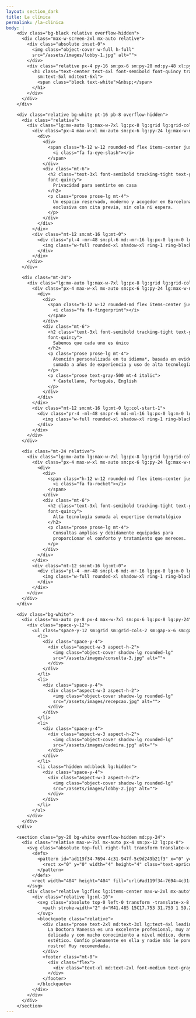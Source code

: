 ```yaml
---
layout: section_dark
title: La clínica
permalink: /la-clinica
body: |
    <div class="bg-black relative overflow-hidden">
      <div class="max-w-screen-2xl mx-auto relative">
        <div class="absolute inset-0">
          <img class="object-cover w-full h-full" 
          src="/assets/images/lobby-1.jpg" alt="">
        </div>
        <div class="relative px-4 py-16 sm:px-6 sm:py-28 md:py-48 xl:py-64 lg:px-8">
          <h1 class="text-center text-4xl font-semibold font-quincy tracking-wide
            sm:text-5xl md:text-6xl">
            <span class="block text-white">&nbsp;</span>
          </h1>
        </div>
      </div>
    </div>

    <div class="relative bg-white pt-16 pb-8 overflow-hidden">
      <div class="relative">
        <div class="lg:mx-auto lg:max-w-7xl lg:px-8 lg:grid lg:grid-cols-2 lg:grid-flow-col-dense lg:gap-24">
          <div class="px-4 max-w-xl mx-auto sm:px-6 lg:py-24 lg:max-w-none lg:mx-0 lg:px-0">
            <div>
              <div>
                <span class="h-12 w-12 rounded-md flex items-center justify-center bg-rose text-white">
                  <i class="fa fa-eye-slash"></i>
                </span>
              </div>
              <div class="mt-6">
                <h2 class="text-3xl font-semibold tracking-tight text-gray-900
                font-quincy">
                  Privacidad para sentirte en casa
                </h2>
                <p class="prose prose-lg mt-4">
                  Un espacio reservado, moderno y acogedor en Barcelona. Atención
                  exclusiva con cita previa, sin cola ni espera.
                </p>
              </div>
            </div>
          </div>
          <div class="mt-12 sm:mt-16 lg:mt-0">
            <div class="pl-4 -mr-48 sm:pl-6 md:-mr-16 lg:px-0 lg:m-0 lg:relative lg:h-full">
              <img class="w-full rounded-xl shadow-xl ring-1 ring-black ring-opacity-5 lg:absolute lg:left-0 lg:h-full lg:w-auto lg:max-w-none" src="/assets/images/fachada.jpg" alt="Inbox user interface">
            </div>
          </div>
        </div>
      </div>

      <div class="mt-24">
        <div class="lg:mx-auto lg:max-w-7xl lg:px-8 lg:grid lg:grid-cols-2 lg:grid-flow-col-dense lg:gap-24">
          <div class="px-4 max-w-xl mx-auto sm:px-6 lg:py-24 lg:max-w-none lg:mx-0 lg:px-0 lg:col-start-2">
            <div>
              <div>
                <span class="h-12 w-12 rounded-md flex items-center justify-center bg-rose text-white">
                  <i class="fa fa-fingerprint"></i>
                </span>
              </div>
              <div class="mt-6">
                <h2 class="text-3xl font-semibold tracking-tight text-gray-900
                font-quincy">
                  Sabemos que cada uno es único
                </h2>
                <p class="prose prose-lg mt-4">
                  Atención personalizada en tu idioma*, basada en evidencia médica,
                  sumada a años de experiencia y uso de alta tecnología.
                </p>
                <p class="prose text-gray-500 mt-4 italic">
                  * Castellano, Português, English
                </p>
              </div>
            </div>
          </div>
          <div class="mt-12 sm:mt-16 lg:mt-0 lg:col-start-1">
            <div class="pr-4 -ml-48 sm:pr-6 md:-ml-16 lg:px-0 lg:m-0 lg:relative lg:h-full">
              <img class="w-full rounded-xl shadow-xl ring-1 ring-black ring-opacity-5 lg:absolute lg:right-0 lg:h-full lg:w-auto lg:max-w-none" src="/assets/images/consulta-1.jpg" alt="Customer profile user interface">
            </div>
          </div>
        </div>
      </div>

      <div class="mt-24 relative">
        <div class="lg:mx-auto lg:max-w-7xl lg:px-8 lg:grid lg:grid-cols-2 lg:grid-flow-col-dense lg:gap-24">
          <div class="px-4 max-w-xl mx-auto sm:px-6 lg:py-24 lg:max-w-none lg:mx-0 lg:px-0">
            <div>
              <div>
                <span class="h-12 w-12 rounded-md flex items-center justify-center bg-rose text-white">
                  <i class="fa fa-rocket"></i>
                </span>
              </div>
              <div class="mt-6">
                <h2 class="text-3xl font-semibold tracking-tight text-gray-900
                font-quincy">
                  Alta tecnología sumada al expertise dermatológico
                </h2>
                <p class="prose prose-lg mt-4">
                  Consultas amplias y debidamente equipadas para
                  proporcionar el conforto y tratamiento que mereces. 
                </p>
              </div>
            </div>
          </div>
          <div class="mt-12 sm:mt-16 lg:mt-0">
            <div class="pl-4 -mr-48 sm:pl-6 md:-mr-16 lg:px-0 lg:m-0 lg:relative lg:h-full">
              <img class="w-full rounded-xl shadow-xl ring-1 ring-black ring-opacity-5 lg:absolute lg:left-0 lg:h-full lg:w-auto lg:max-w-none" src="/assets/images/consulta-2.jpg" alt="Inbox user interface">
            </div>
          </div>
        </div>
      </div>
    </div>

    <div class="bg-white">
      <div class="mx-auto py-8 px-4 max-w-7xl sm:px-6 lg:px-8 lg:py-24">
        <div class="space-y-12">
          <ul class="space-y-12 sm:grid sm:grid-cols-2 sm:gap-x-6 sm:gap-y-12 sm:space-y-0 lg:grid-cols-3 lg:gap-x-8">
            <li>
              <div class="space-y-4">
                <div class="aspect-w-3 aspect-h-2">
                  <img class="object-cover shadow-lg rounded-lg"
                  src="/assets/images/consulta-3.jpg" alt="">
                </div>
              </div>
            </li>
            <li>
              <div class="space-y-4">
                <div class="aspect-w-3 aspect-h-2">
                  <img class="object-cover shadow-lg rounded-lg"
                  src="/assets/images/recepcao.jpg" alt="">
                </div>
              </div>
            </li>
            <li>
              <div class="space-y-4">
                <div class="aspect-w-3 aspect-h-2">
                  <img class="object-cover shadow-lg rounded-lg"
                  src="/assets/images/cadeira.jpg" alt="">
                </div>
              </div>
            </li>
            <li class="hidden md:block lg:hidden">
              <div class="space-y-4">
                <div class="aspect-w-3 aspect-h-2">
                  <img class="object-cover shadow-lg rounded-lg"
                  src="/assets/images/lobby-2.jpg" alt="">
                </div>
              </div>
            </li>
          </ul>
        </div>
      </div>
    </div>

    <section class="py-20 bg-white overflow-hidden md:py-24">
      <div class="relative max-w-7xl mx-auto px-4 sm:px-12 lg:px-8">
        <svg class="absolute top-full right-full transform translate-x-1/3 -translate-y-1/4 lg:translate-x-1/2 xl:-translate-y-1/2 hidden xl:block" width="404" height="404" fill="none" viewBox="0 0 404 404" role="img" aria-labelledby="svg-workcation">
          <defs>
            <pattern id="ad119f34-7694-4c31-947f-5c9d249b21f3" x="0" y="0" width="20" height="20" patternUnits="userSpaceOnUse">
              <rect x="0" y="0" width="4" height="4" class="text-apricot" fill="currentColor" />
            </pattern>
          </defs>
          <rect width="404" height="404" fill="url(#ad119f34-7694-4c31-947f-5c9d249b21f3)" />
        </svg>
        <div class="relative lg:flex lg:items-center max-w-2xl mx-auto">
          <div class="relative lg:ml-10">
            <svg class="absolute top-0 left-0 transform -translate-x-8 -translate-y-24 h-36 w-36 text-rose opacity-50" stroke="currentColor" fill="none" viewBox="0 0 144 144" aria-hidden="true">
              <path stroke-width="2" d="M41.485 15C17.753 31.753 1 59.208 1 89.455c0 24.664 14.891 39.09 32.109 39.09 16.287 0 28.386-13.03 28.386-28.387 0-15.356-10.703-26.524-24.663-26.524-2.792 0-6.515.465-7.446.93 2.327-15.821 17.218-34.435 32.11-43.742L41.485 15zm80.04 0c-23.268 16.753-40.02 44.208-40.02 74.455 0 24.664 14.891 39.09 32.109 39.09 15.822 0 28.386-13.03 28.386-28.387 0-15.356-11.168-26.524-25.129-26.524-2.792 0-6.049.465-6.98.93 2.327-15.821 16.753-34.435 31.644-43.742L121.525 15z" />
            </svg>
            <blockquote class="relative">
              <div class="prose text-2xl md:text-3xl lg:text-4xl leading-relaxed font-quincy italic text-gray-500">
                La Doctora Vanessa es una excelente profesional, muy atenta,
                delicada y con mucho conocimiento a nivel médico, dermatológico y
                estético. Confío plenamente en ella y nadie más le pondría mi
                rostro! Muy recomendada.
              </div>
              <footer class="mt-8">
                <div class="flex">
                  <div class="text-xl md:text-2xl font-medium text-gray-900">&mdash; Manuela N</div>
                </div>
              </footer>
            </blockquote>
          </div>
        </div>
      </div>
    </section>
---
```

